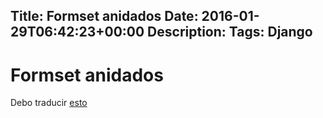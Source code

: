 Title: Formset anidados
Date: 2016-01-29T06:42:23+00:00
Description: 
Tags: Django
---
# Formset anidados

Debo traducir [esto](http://yergler.net/blog/2013/09/03/nested-formsets-redux/)